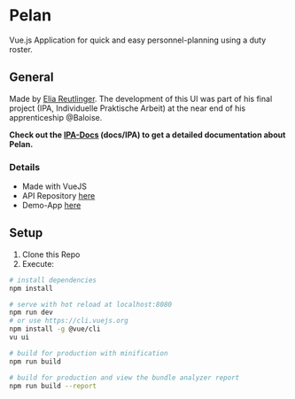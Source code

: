 # Pelan
Vue.js Application for quick and easy personnel-planning using a duty roster.

## General
Made by [Elia Reutlinger](https://github.com/erleiuat).
The development of this UI was part of his final project (IPA, Individuelle Praktische Arbeit) at the near end of his apprenticeship @Baloise.

<b>Check out the [IPA-Docs](https://github.com/baloise/pelan/tree/master/docs/IPA) (docs/IPA) to get a detailed documentation about Pelan.</b>

### Details
- Made with VueJS
- API Repository [here](https://github.com/baloise/pelan-api)
- Demo-App [here](https://pelan-demo.osis.io/)

## Setup

1. Clone this Repo
2. Execute:
``` bash
# install dependencies
npm install

# serve with hot reload at localhost:8080
npm run dev
# or use https://cli.vuejs.org
npm install -g @vue/cli
vu ui

# build for production with minification
npm run build

# build for production and view the bundle analyzer report
npm run build --report
```
